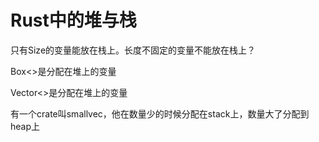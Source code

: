 # Rust中的堆与栈

只有Size的变量能放在栈上。长度不固定的变量不能放在栈上？

Box<>是分配在堆上的变量

Vector<>是分配在堆上的变量

有一个crate叫smallvec，他在数量少的时候分配在stack上，数量大了分配到heap上